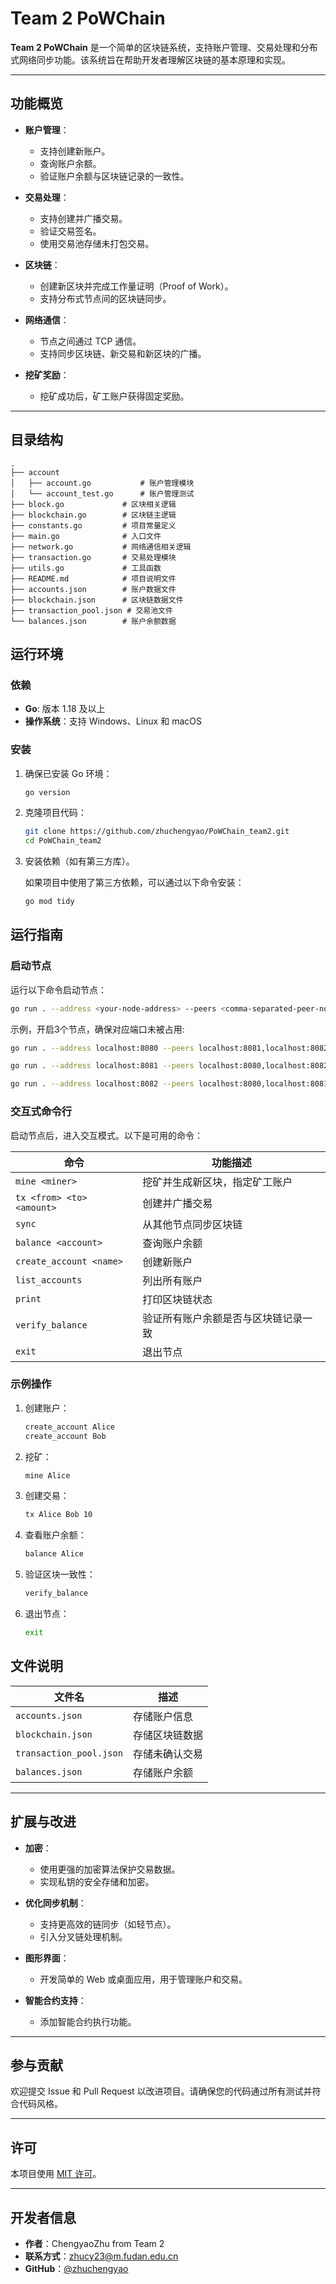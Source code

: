 # **Team 2 PoWChain**

**Team 2 PoWChain** 是一个简单的区块链系统，支持账户管理、交易处理和分布式网络同步功能。该系统旨在帮助开发者理解区块链的基本原理和实现。

---

## **功能概览**

- **账户管理**：
  - 支持创建新账户。
  - 查询账户余额。
  - 验证账户余额与区块链记录的一致性。

- **交易处理**：
  - 支持创建并广播交易。
  - 验证交易签名。
  - 使用交易池存储未打包交易。

- **区块链**：
  - 创建新区块并完成工作量证明（Proof of Work）。
  - 支持分布式节点间的区块链同步。

- **网络通信**：
  - 节点之间通过 TCP 通信。
  - 支持同步区块链、新交易和新区块的广播。

- **挖矿奖励**：
  - 挖矿成功后，矿工账户获得固定奖励。

---

## **目录结构**

```plaintext
.
├── account
│   ├── account.go           # 账户管理模块
│   └── account_test.go      # 账户管理测试
├── block.go             # 区块相关逻辑
├── blockchain.go        # 区块链主逻辑
├── constants.go         # 项目常量定义
├── main.go              # 入口文件
├── network.go           # 网络通信相关逻辑
├── transaction.go       # 交易处理模块
├── utils.go             # 工具函数
├── README.md            # 项目说明文件
├── accounts.json        # 账户数据文件
├── blockchain.json      # 区块链数据文件
├── transaction_pool.json # 交易池文件
└── balances.json        # 账户余额数据
```

## **运行环境**

### **依赖**

- **Go**: 版本 1.18 及以上
- **操作系统**：支持 Windows、Linux 和 macOS

### **安装**

1. 确保已安装 Go 环境：
   ```bash
   go version

2. 克隆项目代码：
   ```bash
   git clone https://github.com/zhuchengyao/PoWChain_team2.git
   cd PoWChain_team2
   ```

3. 安装依赖（如有第三方库）。

   如果项目中使用了第三方依赖，可以通过以下命令安装：
   ```bash
   go mod tidy
   ```
## **运行指南**

### **启动节点**

运行以下命令启动节点：
```bash
go run . --address <your-node-address> --peers <comma-separated-peer-nodes>
```

示例，开启3个节点，确保对应端口未被占用:
```bash
go run . --address localhost:8080 --peers localhost:8081,localhost:8082

go run . --address localhost:8081 --peers localhost:8080,localhost:8082

go run . --address localhost:8082 --peers localhost:8080,localhost:8081
```

### **交互式命令行**

启动节点后，进入交互模式。以下是可用的命令：

| 命令                | 功能描述                                              |
|---------------------|-----------------------------------------------------|
| `mine <miner>`      | 挖矿并生成新区块，指定矿工账户                      |
| `tx <from> <to> <amount>` | 创建并广播交易                                   |
| `sync`              | 从其他节点同步区块链                                |
| `balance <account>` | 查询账户余额                                        |
| `create_account <name>` | 创建新账户                                       |
| `list_accounts`     | 列出所有账户                                        |
| `print`             | 打印区块链状态                                      |
| `verify_balance`    | 验证所有账户余额是否与区块链记录一致                |
| `exit`              | 退出节点                                            |

### **示例操作**

1. 创建账户：
   ```bash
   create_account Alice
   create_account Bob
   ```

2. 挖矿：
   ```bash
   mine Alice
   ```

3. 创建交易：
   ```bash
   tx Alice Bob 10
   ```

4. 查看账户余额：
   ```bash
   balance Alice
   ```

5. 验证区块一致性：
   ```bash
   verify_balance
   ```

6. 退出节点：
   ```bash
   exit
   ```

## **文件说明**

| 文件名                  | 描述                                   |
|-------------------------|----------------------------------------|
| `accounts.json`         | 存储账户信息                         |
| `blockchain.json`       | 存储区块链数据                       |
| `transaction_pool.json` | 存储未确认交易                       |
| `balances.json`         | 存储账户余额                         |

---

## **扩展与改进**

- **加密**：
  - 使用更强的加密算法保护交易数据。
  - 实现私钥的安全存储和加密。

- **优化同步机制**：
  - 支持更高效的链同步（如轻节点）。
  - 引入分叉链处理机制。

- **图形界面**：
  - 开发简单的 Web 或桌面应用，用于管理账户和交易。

- **智能合约支持**：
  - 添加智能合约执行功能。

---

## **参与贡献**

欢迎提交 Issue 和 Pull Request 以改进项目。请确保您的代码通过所有测试并符合代码风格。

---

## **许可**

本项目使用 [MIT 许可](LICENSE)。

---

## **开发者信息**

- **作者**：ChengyaoZhu from Team 2  
- **联系方式**：zhucy23@m.fudan.edu.cn  
- **GitHub**：[@zhuchengyao](https://github.com/zhuchengyao)